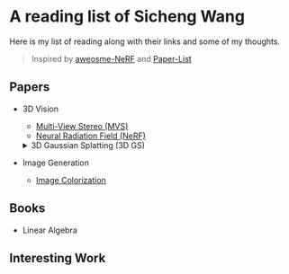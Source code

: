# A reading list of Sicheng Wang

Here is my list of reading along with their links and some of my thoughts.
> Inspired by [aweosme-NeRF](https://github.com/awesome-NeRF/awesome-NeRF) and [Paper-List](https://github.com/YanjieZe/Paper-List?tab=readme-ov-file)

## Papers

- 3D Vision
  - [Multi-View Stereo (MVS)](Papers/Multi-View_Stereo.md)
  - [Neural Radiation Field (NeRF)](Papers/Neural_Radiance_Field.md)
  <details>
  - <summary>3D Gaussian Splatting (3D GS)</summary>
  - [Neural Radiation Field (NeRF)](Papers/Neural_Radiance_Field.md)

  </details>

- Image Generation
  - [Image Colorization]()

## Books
- Linear Algebra
  
## Interesting Work

